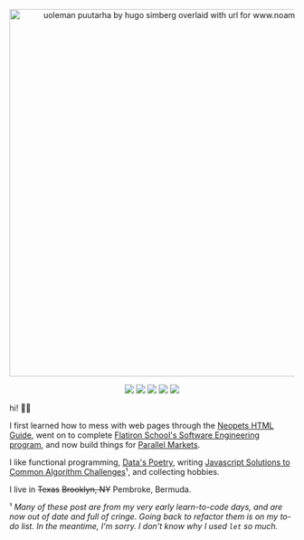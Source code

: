 
<p align="center">
  <a href="https://www.noamsauerutley.com/"><img width="650" alt="uoleman puutarha by hugo simberg overlaid with url for www.noamsauerutley.com" src="https://user-images.githubusercontent.com/17517253/114214423-aa585280-993a-11eb-985a-48c86a9d9dd0.png"></a>
  <p align="center">
    <img src="https://img.shields.io/badge/Elixir-informational?style=flat&logo=elixir&logoColor=9ba4b4&color=31363e" />
    <img src="https://img.shields.io/badge/Ruby-informational?style=flat&logo=ruby&logoColor=9ba4b4&color=31363e" />
    <img src="https://img.shields.io/badge/Graphql-informational?style=flat&logo=graphql&logoColor=9ba4b4&color=31363e" />
    <img src="https://img.shields.io/badge/Javascript-informational?style=flat&logo=javascript&logoColor=9ba4b4&color=31363e" />
    <img src="https://img.shields.io/badge/React-informational?style=flat&logo=react&logoColor=9ba4b4&color=31363e" />
  </p>
  
hi! 👋🏻

I first learned how to mess with web pages through the <a href="http://www.neopets.com/help/html1.phtml">Neopets HTML Guide</a>, went on to complete <a href="https://flatironschool.com/career-courses/coding-bootcamp">Flatiron School's Software Engineering program</a>, and now build things for <a href="https://parallelmarkets.com/">Parallel Markets</a>.

I like functional programming, <a href="https://www.youtube.com/watch?v=krD2_CN72-s">Data's Poetry</a>, writing [Javascript Solutions to Common Algorithm Challenges](https://medium.com/@noamsauerutley)¹, and collecting hobbies.

I live in ~~Texas~~ ~~Brooklyn, NY~~ Pembroke, Bermuda.

¹ _Many of these post are from my very early learn-to-code days, and are now out of date and full of cringe. Going back to refactor them is on my to-do list. In the meantime, I'm sorry. I don't know why I used `let` so much._
</p>

